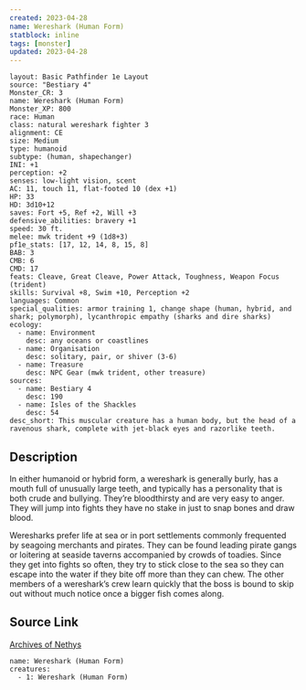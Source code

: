 ```yaml
---
created: 2023-04-28
name: Wereshark (Human Form)
statblock: inline
tags: [monster]
updated: 2023-04-28
---
```

```statblock
layout: Basic Pathfinder 1e Layout
source: "Bestiary 4"
Monster_CR: 3
name: Wereshark (Human Form)
Monster_XP: 800
race: Human
class: natural wereshark fighter 3
alignment: CE
size: Medium
type: humanoid
subtype: (human, shapechanger)
INI: +1
perception: +2
senses: low-light vision, scent
AC: 11, touch 11, flat-footed 10 (dex +1)
HP: 33
HD: 3d10+12
saves: Fort +5, Ref +2, Will +3
defensive_abilities: bravery +1
speed: 30 ft.
melee: mwk trident +9 (1d8+3)
pf1e_stats: [17, 12, 14, 8, 15, 8]
BAB: 3
CMB: 6
CMD: 17
feats: Cleave, Great Cleave, Power Attack, Toughness, Weapon Focus (trident)
skills: Survival +8, Swim +10, Perception +2
languages: Common
special_qualities: armor training 1, change shape (human, hybrid, and shark; polymorph), lycanthropic empathy (sharks and dire sharks)
ecology:
  - name: Environment
    desc: any oceans or coastlines
  - name: Organisation
    desc: solitary, pair, or shiver (3-6)
  - name: Treasure
    desc: NPC Gear (mwk trident, other treasure)
sources:
  - name: Bestiary 4
    desc: 190
  - name: Isles of the Shackles
    desc: 54
desc_short: This muscular creature has a human body, but the head of a ravenous shark, complete with jet-black eyes and razorlike teeth.
```
## Description
In either humanoid or hybrid form, a wereshark is generally burly, has a mouth full of unusually large teeth, and typically has a personality that is both crude and bullying. They’re bloodthirsty and are very easy to anger. They will jump into fights they have no stake in just to snap bones and draw blood.

Weresharks prefer life at sea or in port settlements commonly frequented by seagoing merchants and pirates. They can be found leading pirate gangs or loitering at seaside taverns accompanied by crowds of toadies. Since they get into fights so often, they try to stick close to the sea so they can escape into the water if they bite off more than they can chew. The other members of a wereshark’s crew learn quickly that the boss is bound to skip out without much notice once a bigger fish comes along.
## Source Link
[Archives of Nethys](https://aonprd.com/MonsterDisplay.aspx?ItemName=Wereshark%20(Human%20Form))
```encounter-table
name: Wereshark (Human Form)
creatures:
  - 1: Wereshark (Human Form)
```
